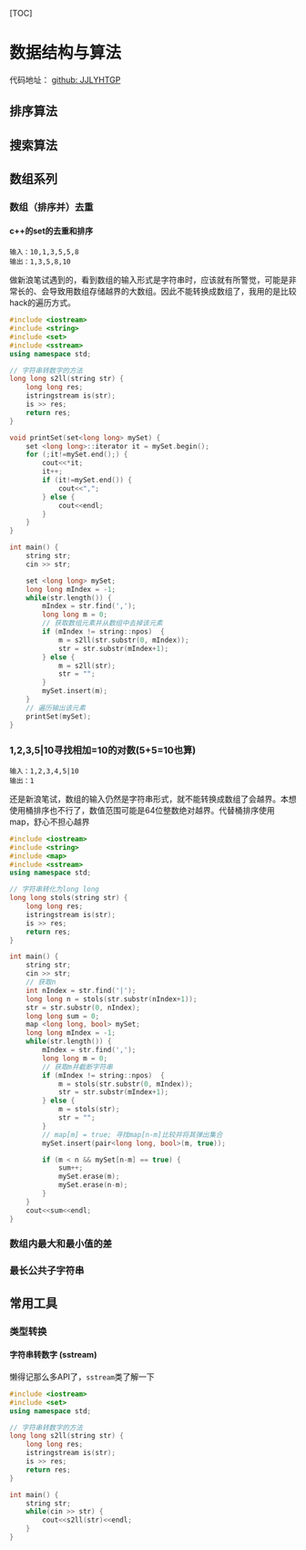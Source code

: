 [TOC]

# 数据结构与算法

代码地址： [github: JJLYHTGP](https://github.com/JJLYHTGP/Codes)

## 排序算法

## 搜索算法

## 数组系列
### 数组（排序并）去重
#### c++的set的去重和排序
```
输入：10,1,3,5,5,8
输出：1,3,5,8,10
```
做新浪笔试遇到的，看到数组的输入形式是字符串时，应该就有所警觉，可能是非常长的、会导致用数组存储越界的大数组。因此不能转换成数组了，我用的是比较hack的遍历方式。

```c++
#include <iostream>
#include <string> 
#include <set>
#include <sstream>
using namespace std;

// 字符串转数字的方法
long long s2ll(string str) {
	long long res;
	istringstream is(str);
	is >> res;
	return res;
}

void printSet(set<long long> mySet) {
	set <long long>::iterator it = mySet.begin();
    for (;it!=mySet.end();) {
    	cout<<*it;
    	it++;
		if (it!=mySet.end()) {
			cout<<","; 
		} else {
			cout<<endl;
		}
    }
}

int main() {
    string str;
    cin >> str;

	set <long long> mySet;
	long long mIndex = -1;
	while(str.length()) {
		mIndex = str.find(',');
		long long m = 0;
		// 获取数组元素并从数组中去掉该元素 
		if (mIndex != string::npos)  {
			m = s2ll(str.substr(0, mIndex));
			str = str.substr(mIndex+1);
		} else {
			m = s2ll(str);
			str = "";
		}
		mySet.insert(m);
	}
	// 遍历输出该元素 
    printSet(mySet);
}
```



### 1,2,3,5|10寻找相加=10的对数(5+5=10也算)
```
输入：1,2,3,4,5|10
输出：1
```

还是新浪笔试，数组的输入仍然是字符串形式，就不能转换成数组了会越界。本想使用桶排序也不行了，数值范围可能是64位整数绝对越界。代替桶排序使用map，舒心不担心越界

```c++
#include <iostream>
#include <string> 
#include <map>
#include <sstream>
using namespace std;

// 字符串转化为long long 
long long stols(string str) {
	long long res;
	istringstream is(str);
	is >> res;
	return res;
}

int main() {
    string str;
    cin >> str;
    // 获取n 
    int nIndex = str.find('|');
    long long n = stols(str.substr(nIndex+1));
	str = str.substr(0, nIndex);
	long long sum = 0;
	map <long long, bool> mySet;
	long long mIndex = -1;
	while(str.length()) {
		mIndex = str.find(',');
		long long m = 0;
		// 获取m并截断字符串 
		if (mIndex != string::npos)  {
			m = stols(str.substr(0, mIndex));
			str = str.substr(mIndex+1);
		} else {
			m = stols(str);
			str = "";
		}
		// map[m] = true; 寻找map[n-m]比较并将其弹出集合 
		mySet.insert(pair<long long, bool>(m, true));

		if (m < n && mySet[n-m] == true) {
			sum++;
			mySet.erase(m);
			mySet.erase(n-m);
		}
	}
    cout<<sum<<endl;
}
```

### 数组内最大和最小值的差

### 最长公共子字符串



## 常用工具

### 类型转换
#### 字符串转数字 (sstream)
懒得记那么多API了，`sstream`类了解一下

```c++
#include <iostream>
#include <set>
using namespace std;

// 字符串转数字的方法
long long s2ll(string str) {
    long long res;
    istringstream is(str);
    is >> res;
    return res;
}

int main() {
    string str;
    while(cin >> str) {
        cout<<s2ll(str)<<endl;
    }
}
```

